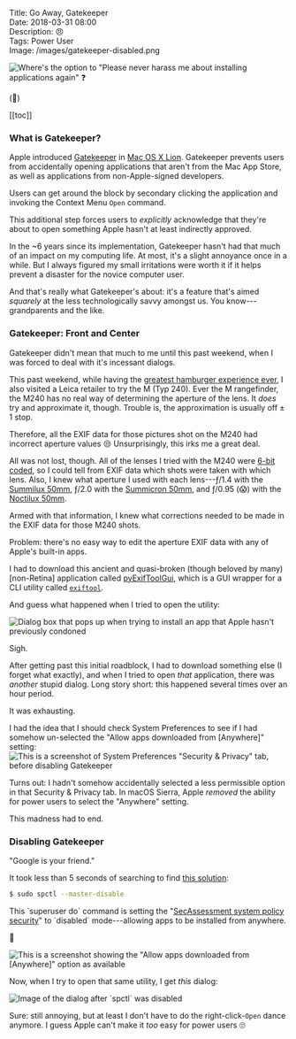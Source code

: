 Title: Go Away, Gatekeeper  
Date: 2018-03-31 08:00  
Description: 😠  
Tags: Power User  
Image: /images/gatekeeper-disabled.png  

![Where's the option to "Please never harass me about installing applications again" ❓][1] <!-- {figcaption:.hidden} -->

(🤬)

[[toc]]

### What is Gatekeeper?

Apple introduced [Gatekeeper][2] in [Mac OS X Lion][3]. Gatekeeper prevents users from accidentally opening applications that aren't from the Mac App Store, as well as applications from non-Apple-signed developers.

Users can get around the block by secondary clicking the application and invoking the Context Menu `Open` command.

This additional step forces users to *explicitly* acknowledge that they're about to open something Apple hasn't at least indirectly approved.

In the ~6 years since its implementation, Gatekeeper hasn't had that much of an impact on my computing life. At most, it's a slight annoyance once in a while. But I always figured my small irritations were worth it if it helps prevent a disaster for the novice computer user.

And that's really what Gatekeeper's about: it's a feature that's aimed *squarely* at the less technologically savvy amongst us. You know---grandparents and the like.

### Gatekeeper: Front and Center

Gatekeeper didn't mean that much to me until this past weekend, when I was forced to deal with it's incessant dialogs.

This past weekend, while having the [greatest hamburger experience ever][4], I also visited a Leica retailer to try the M (Typ 240). Ever the M rangefinder, the M240 has no real way of determining the aperture of the lens. It *does* try and approximate it, though. Trouble is, the approximation is usually off ± 1 stop.

Therefore, all the EXIF data for those pictures shot on the M240 had incorrect aperture values 😒 Unsurprisingly, this irks me a great deal.
	
All was not lost, though. All of the lenses I tried with the M240 were [6-bit coded][5], so I could tell from EXIF data which shots were taken with which lens. Also, I knew what aperture I used with each lens---ƒ/1.4 with the [Summilux 50mm][6], ƒ/2.0 with the [Summicron 50mm][7], and ƒ/0.95 (😱) with the [Noctilux 50mm][8].
	
Armed with that information, I knew what corrections needed to be made in the EXIF data for those M240 shots.
	
Problem: there's no easy way to edit the aperture EXIF data with any of Apple's built-in apps.

I had to download this ancient and quasi-broken (though beloved by many) [non-Retina] application called [pyExifToolGui][9], which is a GUI wrapper for a CLI utility called [`exiftool`][10].

And guess what happened when I tried to open the utility:

![Dialog box that pops up when trying to install an app that Apple hasn't previously condoned][11] <!-- {figcaption:.hidden} -->

Sigh.

After getting past this initial roadblock, I had to download something else (I forget what exactly), and when I tried to open *that* application, there was *another* stupid dialog. Long story short: this happened several times over an hour period.

It was exhausting.

I had the idea that I should check System Preferences to see if I had somehow un-selected the "Allow apps downloaded from [Anywhere]" setting:![This is a screenshot of System Preferences "Security & Privacy" tab, before disabling Gatekeeper][12] <!-- {figcaption:.hidden} -->

Turns out: I hadn't somehow accidentally selected a less permissible option in that Security & Privacy tab. In macOS Sierra, Apple *removed* the ability for power users to select the "Anywhere" setting. 

This madness had to end.

### Disabling Gatekeeper

"Google is your friend."

It took less than 5 seconds of searching to find [this solution][13]:

```bash
$ sudo spctl --master-disable
```

This \`superuser do\` command is setting the "[SecAssessment system policy security][14]" to \`disabled\` mode---allowing apps to be installed from anywhere.

🎉

![This is a screenshot showing the \"Allow apps downloaded from \[Anywhere\]\" option as available][15]

Now, when I try to open that same utility, I get *this* dialog:

![Image of the dialog after \`spctl\` was disabled][16] <!-- {figcaption:.hidden} -->

Sure: still annoying, but at least I don't have to do the right-click-`Open` dance anymore. I guess Apple can't make it *too* easy for power users 🙄

[1]: /images/pyexiftoolgui-before-disable.png "Screenshot of macOS System Preferences Security Pane, with Gatekeeper disabled"
[2]: https://en.wikipedia.org/wiki/Gatekeeper_(macOS) "Wikipedia entry for \"Gatekeeper\""
[3]: https://support.apple.com/en-us/HT202491 "Apple support page on Gatekeeper"
[4]: /2018/3/29/i-had-the-impossible-burger-and-it-was-amazing "Link to my post about having tried Impossible Burger"
[5]: https://www.dpreview.com/articles/0669712115/leicamdlenses "Digital Photography Review of Leica's 6-bit codings, circa 2006"
[6]: https://us.leica-camera.com/Photography/Leica-M/M-Lenses/Summilux-M-50mm-f-1.4-ASPH "Leica Summilux-M 50mm f/1.4 ASPH. on Leica's website"
[7]: https://us.leica-camera.com/Photography/Leica-M/M-Lenses/Summicron-M-50mm-f-2 "Leica Summicron-M 50mm f/2.0 ASPH. on Leica's website"
[8]: https://us.leica-camera.com/Photography/Leica-M/M-Lenses/Noctilux-M-50mm-f-0.95-ASPH "Leica Summilux-M 50mm f/1.4 ASPH. on Leica's website"
[9]: https://hvdwolf.github.io/pyExifToolGUI/ "pyExifToolGui's webpage"
[10]: https://sno.phy.queensu.ca/~phil/exiftool/ "exiftool's webpage"
[11]: /images/pyexiftoolgui-before-disable.png "Dialog before disabling Gatekeeper"
[12]: /images/system-preferences-before-disable.png "Screenshot of System Preferences \"Security & Privacy\" tab, before disabling Gatekeeper"
[13]: https://www.tekrevue.com/tip/gatekeeper-macos-sierra/ "Blog post with the Gatekeeper fix"
[14]: https://developer.apple.com/legacy/library/documentation/Darwin/Reference/ManPages/man8/spctl.8.html "OS X Man Page for \`spctl\`"
[15]: /images/system-preferences-after-disable.png "System Preferences screenshot showing the \"Allow apps downloaded from \[Anywhere\]\" option as available"
[16]: /images/pyexiftoolgui-after-disable.png "Screenshot of the dialog after \`spctl\` was disabled"